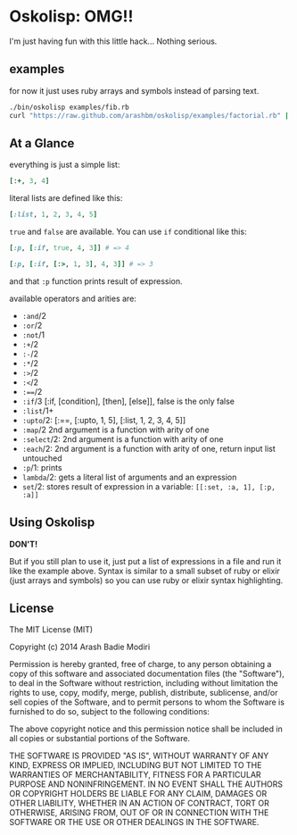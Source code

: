 # Oskolisp: OMG!!I'm just having fun with this little hack... Nothing serious.## examplesfor now it just uses ruby arrays and symbols instead of parsing text.```bash./bin/oskolisp examples/fib.rbcurl "https://raw.github.com/arashbm/oskolisp/examples/factorial.rb" | ./bin/oskolisp # pipes work too```## At a Glanceeverything is just a simple list:```ruby[:+, 3, 4]```literal lists are defined like this:```ruby[:list, 1, 2, 3, 4, 5]````true` and `false` are available. You can use `if` conditional like this:```ruby[:p, [:if, true, 4, 3]] # => 4``````ruby[:p, [:if, [:>, 1, 3], 4, 3]] # => 3```and that `:p` function prints result of expression.available operators and arities are:* `:and`/2* `:or`/2* `:not`/1* `:+`/2* `:-`/2* `:*`/2* `:>`/2* `:<`/2* `:==`/2* `:if`/3 [:if, [condition], [then], [else]], false is the only false* `:list`/1+* `:upto`/2: [:==, [:upto, 1, 5], [:list, 1, 2, 3, 4, 5]]* `:map`/2 2nd argument is a function with arity of one* `:select`/2: 2nd argument is a function with arity of one* `:each`/2: 2nd argument is a function with arity of one, return input list  untouched* `:p`/1: prints* `lambda`/2: gets a literal list of arguments and an expression* `set`/2: stores result of expression in a variable: `[[:set, :a, 1], [:p, :a]]`## Using Oskolisp**DON'T!**But if you still plan to use it, just put a list of expressions in a file andrun it like the example above. Syntax is similar to a small subset of ruby or elixir (just arrays and symbols) so you can use ruby or elixir syntaxhighlighting.## LicenseThe MIT License (MIT)Copyright (c) 2014 Arash Badie ModiriPermission is hereby granted, free of charge, to any person obtaining a copyof this software and associated documentation files (the "Software"), to dealin the Software without restriction, including without limitation the rightsto use, copy, modify, merge, publish, distribute, sublicense, and/or sellcopies of the Software, and to permit persons to whom the Software isfurnished to do so, subject to the following conditions:The above copyright notice and this permission notice shall be included inall copies or substantial portions of the Software.THE SOFTWARE IS PROVIDED "AS IS", WITHOUT WARRANTY OF ANY KIND, EXPRESS ORIMPLIED, INCLUDING BUT NOT LIMITED TO THE WARRANTIES OF MERCHANTABILITY,FITNESS FOR A PARTICULAR PURPOSE AND NONINFRINGEMENT. IN NO EVENT SHALL THEAUTHORS OR COPYRIGHT HOLDERS BE LIABLE FOR ANY CLAIM, DAMAGES OR OTHERLIABILITY, WHETHER IN AN ACTION OF CONTRACT, TORT OR OTHERWISE, ARISING FROM,OUT OF OR IN CONNECTION WITH THE SOFTWARE OR THE USE OR OTHER DEALINGS INTHE SOFTWARE.